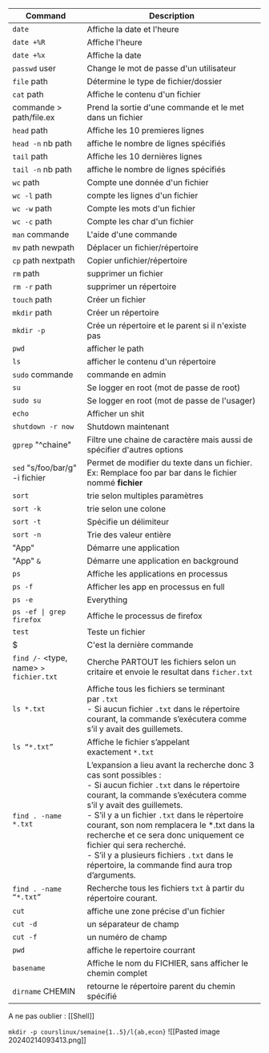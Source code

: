 
| Command                                 | Description                                                                                                                                                                                                                                                                                                                                                                                                                                                         |
| --------------------------------------- | ------------------------------------------------------------------------------------------------------------------------------------------------------------------------------------------------------------------------------------------------------------------------------------------------------------------------------------------------------------------------------------------------------------------------------------------------------------------- |
| `date`                                  | Affiche la date et l'heure                                                                                                                                                                                                                                                                                                                                                                                                                                          |
| `date +%R`                              | Affiche l'heure                                                                                                                                                                                                                                                                                                                                                                                                                                                     |
| `date +%x`                              | Affiche la date                                                                                                                                                                                                                                                                                                                                                                                                                                                     |
| `passwd` user                           | Change le mot de passe d'un utilisateur                                                                                                                                                                                                                                                                                                                                                                                                                             |
| `file` path                             | Détermine le type de fichier/dossier                                                                                                                                                                                                                                                                                                                                                                                                                                |
| `cat` path                              | Affiche le contenu d'un fichier                                                                                                                                                                                                                                                                                                                                                                                                                                     |
| commande > path/file.ex                 | Prend la sortie d'une commande et le met dans un fichier                                                                                                                                                                                                                                                                                                                                                                                                            |
| `head` path                             | Affiche les 10 premieres lignes                                                                                                                                                                                                                                                                                                                                                                                                                                     |
| `head -n` nb path                       | affiche le nombre de lignes spécifiés                                                                                                                                                                                                                                                                                                                                                                                                                               |
| `tail` path                             | Affiche les 10 dernières lignes                                                                                                                                                                                                                                                                                                                                                                                                                                     |
| `tail -n` nb path                       | affiche le nombre de lignes spécifiés                                                                                                                                                                                                                                                                                                                                                                                                                               |
| `wc` path                               | Compte une donnée d'un fichier                                                                                                                                                                                                                                                                                                                                                                                                                                      |
| `wc -l` path                            | compte les lignes d'un fichier                                                                                                                                                                                                                                                                                                                                                                                                                                      |
| `wc -w` path                            | Compte les mots d'un fichier                                                                                                                                                                                                                                                                                                                                                                                                                                        |
| `wc -c` path                            | Compte les char d'un fichier                                                                                                                                                                                                                                                                                                                                                                                                                                        |
| `man` commande                          | L'aide d'une commande                                                                                                                                                                                                                                                                                                                                                                                                                                               |
| `mv` path newpath                       | Déplacer un fichier/répertoire                                                                                                                                                                                                                                                                                                                                                                                                                                      |
| `cp` path nextpath                      | Copier unfichier/répertoire                                                                                                                                                                                                                                                                                                                                                                                                                                         |
| `rm` path                               | supprimer un fichier                                                                                                                                                                                                                                                                                                                                                                                                                                                |
| `rm -r` path                            | supprimer un répertoire                                                                                                                                                                                                                                                                                                                                                                                                                                             |
| `touch` path                            | Créer un fichier                                                                                                                                                                                                                                                                                                                                                                                                                                                    |
| `mkdir` path                            | Créer un répertoire                                                                                                                                                                                                                                                                                                                                                                                                                                                 |
| `mkdir -p`                              | Crée un répertoire et le parent si il n'existe pas                                                                                                                                                                                                                                                                                                                                                                                                                  |
| `pwd`                                   | afficher le path                                                                                                                                                                                                                                                                                                                                                                                                                                                    |
| `ls`                                    | afficher le contenu d'un répertoire                                                                                                                                                                                                                                                                                                                                                                                                                                 |
| `sudo` commande                         | commande en admin                                                                                                                                                                                                                                                                                                                                                                                                                                                   |
| `su`                                    | Se logger en root (mot de passe de root)                                                                                                                                                                                                                                                                                                                                                                                                                            |
| `sudo su`                               | Se logger en root (mot de passe de l'usager)                                                                                                                                                                                                                                                                                                                                                                                                                        |
| `echo`                                  | Afficher un shit                                                                                                                                                                                                                                                                                                                                                                                                                                                    |
| `shutdown -r now`                       | Shutdown maintenant                                                                                                                                                                                                                                                                                                                                                                                                                                                 |
| `gprep` "^chaine"                       | Filtre une chaine de caractère mais aussi de spécifier d'autres options                                                                                                                                                                                                                                                                                                                                                                                             |
| `sed` "s/foo/bar/g" -i fichier          | Permet de modifier du texte dans un fichier.<br>Ex: Remplace foo par bar dans le fichier nommé **fichier**                                                                                                                                                                                                                                                                                                                                                          |
| `sort`                                  | trie selon multiples paramètres                                                                                                                                                                                                                                                                                                                                                                                                                                     |
| `sort -k`                               | trie selon une colone                                                                                                                                                                                                                                                                                                                                                                                                                                               |
| `sort -t`                               | Spécifie un délimiteur                                                                                                                                                                                                                                                                                                                                                                                                                                              |
| `sort -n`                               | Trie des valeur entière                                                                                                                                                                                                                                                                                                                                                                                                                                             |
| "App"                                   | Démarre une application                                                                                                                                                                                                                                                                                                                                                                                                                                             |
| "App" `&`                               | Démarre une application en background                                                                                                                                                                                                                                                                                                                                                                                                                               |
| `ps`                                    | Affiche les applications en processus                                                                                                                                                                                                                                                                                                                                                                                                                               |
| `ps -f`                                 | Afficher les app en processus en full                                                                                                                                                                                                                                                                                                                                                                                                                               |
| `ps -e`                                 | Everything                                                                                                                                                                                                                                                                                                                                                                                                                                                          |
| `ps -ef \| grep firefox`                | Affiche le processus de firefox                                                                                                                                                                                                                                                                                                                                                                                                                                     |
| `test`                                  | Teste un fichier                                                                                                                                                                                                                                                                                                                                                                                                                                                    |
| $                                       | C'est la dernière commande                                                                                                                                                                                                                                                                                                                                                                                                                                          |
| `find /-` \<type, name> `> fichier.txt` | Cherche PARTOUT les fichiers selon un critaire et envoie le resultat dans `ficher.txt`                                                                                                                                                                                                                                                                                                                                                                              |
| `ls *.txt`                              | Affiche tous les fichiers se terminant par `.txt`  <br>- Si aucun fichier `.txt` dans le répertoire courant, la commande s’exécutera comme s’il y avait des guillemets.                                                                                                                                                                                                                                                                                             |
| `ls “*.txt”`                            | Affiche le fichier s’appelant exactement `*.txt`                                                                                                                                                                                                                                                                                                                                                                                                                    |
| `find . -name *.txt`                    | L’expansion a lieu avant la recherche donc 3 cas sont possibles :  <br>- Si aucun fichier `.txt` dans le répertoire courant, la commande s’exécutera comme s’il y avait des guillemets.  <br>- S’il y a un fichier `.txt` dans le répertoire courant, son nom remplacera le *.txt dans la recherche et ce sera donc uniquement ce fichier qui sera recherché.  <br>- S’il y a plusieurs fichiers `.txt` dans le répertoire, la commande find aura trop d’arguments. |
| `find . -name “*.txt”`                  | Recherche tous les fichiers `txt` à partir du répertoire courant.                                                                                                                                                                                                                                                                                                                                                                                                   |
| `cut`                                   | affiche une zone précise d'un fichier                                                                                                                                                                                                                                                                                                                                                                                                                               |
| `cut -d`                                | un séparateur de champ                                                                                                                                                                                                                                                                                                                                                                                                                                              |
| `cut -f`                                | un numéro de champ                                                                                                                                                                                                                                                                                                                                                                                                                                                  |
| `pwd`                                   | affiche le repertoire courrant                                                                                                                                                                                                                                                                                                                                                                                                                                      |
| `basename`                              | Affiche le nom du FICHIER, sans afficher le chemin complet                                                                                                                                                                                                                                                                                                                                                                                                          |
| `dirname` CHEMIN                        | retourne le répertoire parent du chemin spécifié                                                                                                                                                                                                                                                                                                                                                                                                                    |
A ne pas oublier : [[Shell]]


`mkdir -p courslinux/semaine{1..5}/l{ab,econ}`
![[Pasted image 20240214093413.png]]




